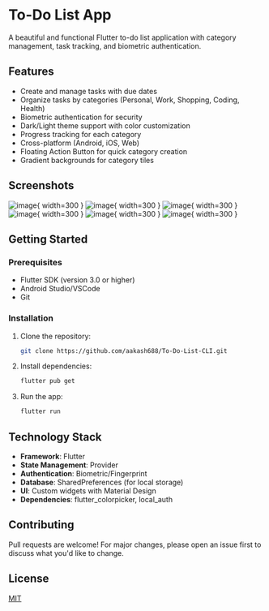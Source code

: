 # To-Do List App

A beautiful and functional Flutter to-do list application with category management, task tracking, and biometric authentication.

## Features 
- Create and manage tasks with due dates
- Organize tasks by categories (Personal, Work, Shopping, Coding, Health)
- Biometric authentication for security
- Dark/Light theme support with color customization
- Progress tracking for each category
- Cross-platform (Android, iOS, Web)
- Floating Action Button for quick category creation
- Gradient backgrounds for category tiles

## Screenshots 
![image](https://github.com/user-attachments/assets/994d6c5b-c27d-419c-b7a1-0ad06cce095c){ width=300 }
![image](https://github.com/user-attachments/assets/c9ef958f-a6c7-4d90-82ef-196b0d4af85c){ width=300 }
![image](https://github.com/user-attachments/assets/b48d8dfb-b3c1-490c-9787-ee0b4274de61){ width=300 }
![image](https://github.com/user-attachments/assets/b12e4398-fec4-4f9d-ba03-782264dd56f1){ width=300 }
![image](https://github.com/user-attachments/assets/230f02fe-b2ee-40e2-a1fe-ace9e2236605){ width=300 }
![image](https://github.com/user-attachments/assets/11e39318-af25-4540-ad0d-e82cfb7e38ef){ width=300 }


## Getting Started 

### Prerequisites
- Flutter SDK (version 3.0 or higher)
- Android Studio/VSCode
- Git

### Installation
1. Clone the repository:
   ```bash
   git clone https://github.com/aakash688/To-Do-List-CLI.git
   ```
2. Install dependencies:
   ```bash
   flutter pub get
   ```
3. Run the app:
   ```bash
   flutter run
   ```

## Technology Stack 
- **Framework**: Flutter
- **State Management**: Provider
- **Authentication**: Biometric/Fingerprint
- **Database**: SharedPreferences (for local storage)
- **UI**: Custom widgets with Material Design
- **Dependencies**: flutter_colorpicker, local_auth

## Contributing 
Pull requests are welcome! For major changes, please open an issue first to discuss what you'd like to change.

## License 
[MIT](https://choosealicense.com/licenses/mit/)

